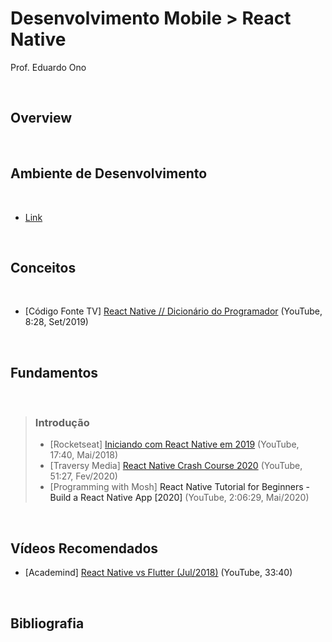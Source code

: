 # Desenvolvimento Mobile > React Native

Prof. Eduardo Ono

<br>

## Overview
<br>

## Ambiente de Desenvolvimento
<br>

* [Link](ambiente-de-desenvolvimento.md)

<br>

## Conceitos
<br>

* [Código Fonte TV] [React Native // Dicionário do Programador](https://www.youtube.com/watch?v=mqltv3kFdgE) (YouTube, 8:28, Set/2019)

<br>

## Fundamentos
<br>

> ### Introdução
> * [Rocketseat] [Iniciando com React Native em 2019](https://www.youtube.com/watch?v=XcU9GEUZTQA) (YouTube, 17:40, Mai/2018)
> * [Traversy Media] [React Native Crash Course 2020](https://www.youtube.com/watch?v=Hf4MJH0jDb4) (YouTube, 51:27, Fev/2020)
> * [Programming with Mosh] <a src="https://www.youtube.com/watch?v=0-S5a0eXPoc" title=
    "0:00:00 Introduction
    0:02:20 Prerequisites
    0:02:58 What is React Native?
    0:04:33 Expo
    0:06:19 Setting up the development environment 
    0:09:17 Your First React Native App
    0:14:38 Running on an iOS simulator
    0:18:02 Running on an Android emulator
    0:26:48 Running on a physical device
    0:27:54 Logging
    0:29:16 Debugging with Chrome
    0:34:27 Debugging in VSCode
    0:41:39 Publishing
    0:46:30 Fundamental Concepts
    0:48:20 View
    0:51:08 Text
    0:53:50 Image
    0:59:25 Touchables
    1:04:21 Button
    1:06:01 Alert
    1:09:55 StyleSheet
    1:14:49 Platform-specific code
    1:18:06 Layouts
    1:18:43 Dimensions
    1:22:22 Detecting orientation changes
    1:27:39 Flexbox
    1:30:56 flexDirection
    1:32:48 justifyContent, alignItems and alignSelf 
    1:37:22 flexWrap and alignContent
    1:40:22 flexBasis, flexGrow and flexShrink 
    1:43:07 Absolute and Relative Positioning 
    1:45:59 Exercises
    1:46:58 Welcome Screen
    1:57:55 View Image Screen
    2:02:51 Refactoring"
    target="_blank">React Native Tutorial for Beginners - Build a React Native App [2020]</a> (YouTube, 2:06:29, Mai/2020)

<br>

## Vídeos Recomendados

* [Academind] [React Native vs Flutter (Jul/2018)](https://www.youtube.com/watch?v=bnYJRYFsrSw) (YouTube, 33:40)

<br>

## Bibliografia
<br>
